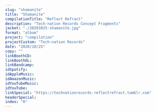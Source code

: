```yaml
---
slug: "shamanite"
title: "Shamanite"
compilationTitle: "Reflect Refract"
description: "Tech-nation Records Concept Fragments"
jacket: "./20201025-shamanite.jpg"
format: "album"
project: "compilation"
projectCustom: "Tech-nation Records"
date: "2020/10/25"
copy: ""
linkBoothCD:
linkBoothDL:
linkBandcamp:
idSpotify:
idAppleMusic:
idAmazonMusic:
idYouTubeMusic:
idYouTube:
linkSpecial: "https://technationrecords-reflectrefract.tumblr.com"
headerSpecial:
index: "0"
---
```


